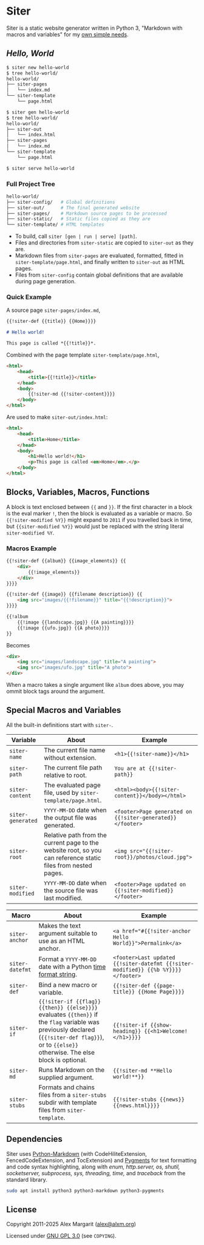# Siter

Siter is a static website generator written in Python 3, "Markdown with macros and variables" for my [own simple needs](https://www.alxm.org/ "My personal website is made with Siter").

## *Hello, World*

```sh
$ siter new hello-world
$ tree hello-world/
hello-world/
├── siter-pages
│   └── index.md
└── siter-template
    └── page.html

$ siter gen hello-world
$ tree hello-world/
hello-world/
├── siter-out
│   └── index.html
├── siter-pages
│   └── index.md
└── siter-template
    └── page.html

$ siter serve hello-world
```

### Full Project Tree

```sh
hello-world/
├── siter-config/   # Global definitions
├── siter-out/      # The final generated website
├── siter-pages/    # Markdown source pages to be processed
├── siter-static/   # Static files copied as they are
└── siter-template/ # HTML templates
```

* To build, call `siter [gen | run | serve] [path]`.
* Files and directories from `siter-static` are copied to `siter-out` as they are.
* Markdown files from `siter-pages` are evaluated, formatted, fitted in `siter-template/page.html`, and finally written to `siter-out` as HTML pages.
* Files from `siter-config` contain global definitions that are available during page generation.

### Quick Example

A source page `siter-pages/index.md`,

```md
{{!siter-def {{title}} {{Home}}}}

# Hello world!

This page is called *{{!title}}*.
```

Combined with the page template `siter-template/page.html`,

```html
<html>
    <head>
        <title>{{!title}}</title>
    </head>
    <body>
        {{!siter-md {{!siter-content}}}}
    </body>
</html>
```

Are used to make `siter-out/index.html`:

```html
<html>
    <head>
        <title>Home</title>
    </head>
    <body>
        <h1>Hello world!</h1>
        <p>This page is called <em>Home</em>.</p>
    </body>
</html>
```

## Blocks, Variables, Macros, Functions

A block is text enclosed between `{{` and `}}`. If the first character in a block is the eval marker `!`, then the block is evaluated as a variable or macro. So `{{!siter-modified %Y}}` might expand to `2011` if you travelled back in time, but `{{siter-modified %Y}}` would just be replaced with the string literal `siter-modified %Y`.

### Macros Example

```md
{{!siter-def {{album}} {{image_elements}} {{
    <div>
        {{!image_elements}}
    </div>
}}}}

{{!siter-def {{image}} {{filename description}} {{
    <img src="images/{{!filename}}" title="{{!description}}">
}}}}

{{!album
    {{!image {{landscape.jpg}} {{A painting}}}}
    {{!image {{ufo.jpg}} {{A photo}}}}
}}
```

Becomes

```html
<div>
    <img src="images/landscape.jpg" title="A painting">
    <img src="images/ufo.jpg" title="A photo">
</div>
```

When a macro takes a single argument like `album` does above, you may ommit block tags around the argument.

## Special Macros and Variables

All the built-in definitions start with `siter-`.

Variable | About | Example
--- | --- | ---
`siter-name` | The current file name without extension. | `<h1>{{!siter-name}}</h1>`
`siter-path` | The current file path relative to root. | `You are at {{!siter-path}}`
`siter-content` | The evaluated page file, used by `siter-template/page.html`. | `<html><body>{{!siter-content}}</body></html>`
`siter-generated` | `YYYY-MM-DD` date when the output file was generated. | `<footer>Page generated on {{!siter-generated}}</footer>`
`siter-root` | Relative path from the current page to the website root, so you can reference static files from nested pages. | `<img src="{{!siter-root}}/photos/cloud.jpg">`
`siter-modified` | `YYYY-MM-DD` date when the source file was last modified. | `<footer>Page updated on {{!siter-modified}}</footer>`

Macro | About | Example
--- | --- | ---
`siter-anchor` | Makes the text argument suitable to use as an HTML anchor. | `<a href="#{{!siter-anchor Hello World}}">Permalink</a>`
`siter-datefmt` | Format a `YYYY-MM-DD` date with a Python [time format string](https://docs.python.org/3/library/datetime.html#strftime-and-strptime-format-codes). | `<footer>Last updated {{!siter-datefmt {{!siter-modified}} {{%b %Y}}}}</footer>`
`siter-def` | Bind a new macro or variable. | `{{!siter-def {{page-title}} {{Home Page}}}}`
`siter-if` | `{{!siter-if {{flag}} {{then}} {{else}}}}` evaluates `{{then}}` if the `flag` variable was previously declared (`{{!siter-def flag}}`), or to `{{else}}` otherwise. The else block is optional. | `{{!siter-if {{show-heading}} {{<h1>Welcome!</h1>}}}}`
`siter-md` | Runs Markdown on the supplied argument. | `{{!siter-md **Hello world!**}}`
`siter-stubs` | Formats and chains files from a `siter-stubs` subdir with template files from `siter-template`. | `{{!siter-stubs {{news}} {{news.html}}}}`

## Dependencies

Siter uses [Python-Markdown](https://python-markdown.github.io/) (with CodeHiliteExtension, FencedCodeExtension, and TocExtension) and [Pygments](https://pygments.org/) for text formatting and code syntax highlighting, along with *enum, http.server, os, shutil, socketserver, subprocess, sys, threading, time,* and *traceback* from the standard library.

```sh
sudo apt install python3 python3-markdown python3-pygments
```

## License

Copyright 2011-2025 Alex Margarit (alex@alxm.org)

Licensed under [GNU GPL 3.0](https://www.gnu.org/licenses/gpl.html) (see `COPYING`).
